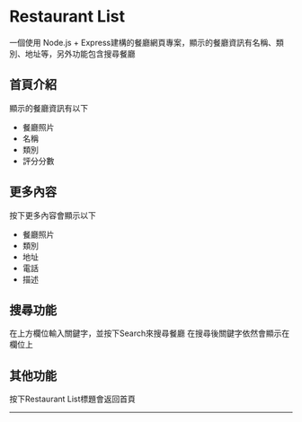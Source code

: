 # Restaurant List
一個使用 Node.js + Express建構的餐廳網頁專案，顯示的餐廳資訊有名稱、類別、地址等，另外功能包含搜尋餐廳

## 首頁介紹
顯示的餐廳資訊有以下
* 餐廳照片
* 名稱
* 類別
* 評分分數

## 更多內容
按下更多內容會顯示以下
* 餐廳照片
* 類別
* 地址
* 電話
* 描述

## 搜尋功能
在上方欄位輸入關鍵字，並按下Search來搜尋餐廳
在搜尋後關鍵字依然會顯示在欄位上

## 其他功能
按下Restaurant List標題會返回首頁

---

